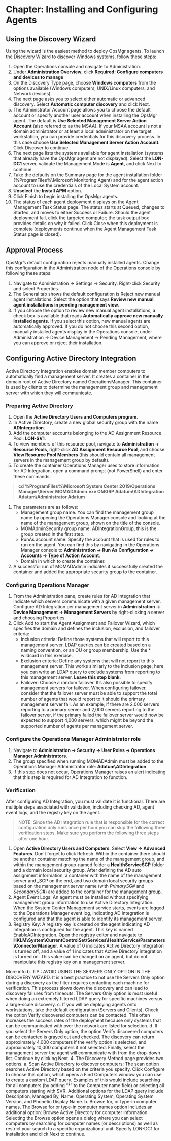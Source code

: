 # Chapter: Installing and Configuring Agents

## Using the Discovery Wizard
Using the wizard is the easiest method to deploy OpsMgr agents. To launch the Discovery Wizard to discover Windows systems, follow these steps:
1. Open the Operations console and navigate to Administration.
1. Under **Administration Overview**, click **Required: Configure computers and devices to manage** 
1. On the Discovery Type page, choose **Windows computers** from the options available (Windows computers, UNIX/Linux computers, and Network devices).
1. The next page asks you to select either automatic or advanced discovery. Select **Automatic computer discovery** and click Next.
1. The Administrator Account page allows you to choose the default account or specify another user account when installing the OpsMgr agent. The default is **Use Selected Management Server Action Account** (also referred to as the MSAA). If your MSAA account is not a domain administrator or at least a local administrator on the target workstation, you can provide credentials for this discovery process. In this case choose **Use Selected Management Server Action Account**. Click Discover to continue.
1. The next page lists the systems available for agent installation (systems that already have the OpsMgr agent are not displayed). Select the **LON-DC1** server, validate the Management Mode is **Agent**, and click Next to continue.
1. Take the defaults on the Summary page for the agent installation folder (%ProgramFiles%\Microsoft Monitoring Agent) and for the agent action account to use the credentials of the Local System account.
1. **Unselect** the **Install APM** option.
1. Click Finish to begin installing the OpsMgr agents.
1. The status of each agent deployment displays on the Agent Management Task Status page. The status starts at Queued, changes to Started, and moves to either Success or Failure. Should the agent deployment fail, click the targeted computer; the task output box provides details on why it failed. Click Close when this deployment is complete (deployments continue when the Agent Management Task Status page is closed).

## Approval Process
OpsMgr’s default configuration rejects manually installed agents. Change this configuration in the Administration node of the Operations console by following these steps:
1. Navigate to Administration -> Settings -> Security. Right-click Security and select Properties.
1. The General tab shows the default configuration is Reject new manual agent installations. Select the option that says **Review new manual agent installations in pending management view**.
1. If you choose the option to review new manual agent installations, a check box is available that reads **Automatically approve new manually installed agents**. If you select this option, new manual agents are automatically approved. If you do not choose this second option, manually installed agents display in the Operations console, under Administration -> Device Management -> Pending Management, where you can approve or reject their installation.


## Configuring Active Directory Integration
Active Directory Integration enables domain member computers to automatically find a management server. It creates a container in the domain root of Active Directory named OperationsManager. This container is used by clients to determine the management group and management server with which they will communicate.

### Preparing Active Directory
1. Open the **Active Directory Users and Computers program**.
2. In Active Directory, create a new global security group with the name **ADIntegration**.
3. Add the computer accounts belonging to the AD Assignment Resource Pool: **LON-SV1**.
4. To view members of this resource pool, navigate to **Administration -> Resource Pools**, right-click **AD Assignment Resource Pool**, and choose **View Resource Pool Members** (this should contain all management servers in the management group by default).
5. To create the container Operations Manager uses to store information for AD Integration, open a command prompt (not PowerShell) and enter these commands:
> **cd %ProgramFiles%\Microsoft System Center 2019\Operations Manager\Server**
> **MOMADAdmin.exe OMGRP Adatum\ADIntegration Adatum\Administrator Adatum**
1. The parameters are as follows:
    - Management group name. You can find the management group name by opening the Operations Manager console and looking at the name of the management group, shown on the title of the console.
    - MOMAdminSecurity group name: ADIntegrationGroup, this is the group created in the first step.
    - RunAs account name: Specify the account that is used for rules to run on the agent. You can find this by navigating in the Operations Manager console to **Administration -> Run As Configuration -> Accounts -> Type of Action Account**.
    - Domain in which to create the container.
1. A successful run of MOMADAdmin indicates it successfully created the container and added the appropriate security group to the container.

### Configuring Operations Manager
1. From the Administration pane, create rules for AD Integration that indicate which servers communicate with a given management server. Configure AD Integration per management server in **Administration -> Device Management -> Management Servers** by right-clicking a server and choosing Properties.
1. Click Add to start the Agent Assignment and Failover Wizard, which specifies the domain and defines the inclusion, exclusion, and failover criteria:
    - Inclusion criteria: Define those systems that will report to this management server. LDAP queries can be created based on a naming convention, or an OU or group membership. Use the * wildcard in this exercise.
    - Exclusion criteria: Define any systems that will not report to this management server. This works similarly to the inclusion page; here you can write an LDAP query to exclude systems from reporting to this management server. **Leave this step blank**.
    - Failover: Choose a random failover. It’s also possible to specify management servers for failover. When configuring failover, consider that the failover server must be able to support the total number of agents that would report to it should the primary management server fail. As an example, if there are 2,000 servers reporting to a primary server and 2,000 servers reporting to the failover server, if the primary failed the failover server would now be expected to support 4,000 servers, which might be beyond the supported number of agents per management server.

### Configure the Operations Manager Administrator role
1. Navigate to **Administration -> Security -> User Roles -> Operations Manager Administrators**.
2. The group specified when running MOMADAdmin must be added to the Operations Manager Administrator role: **Adatum\ADIntegration**.
3. If this step does not occur, Operations Manager raises an alert indicating that this step is required for AD Integration to function.

### Verification
After configuring AD Integration, you must validate it is functional. There are multiple steps associated with validation, including checking AD, agent event logs, and the registry key on the agent.
> NOTE: Since the AD Integration rule that is responsible for the correct configuration only runs once per hour you can skip the following three verification steps. Make sure you perform the following three steps after one hour.
1. Open **Active Directory Users and Computers**. Select **View -> Advanced Features**. Don’t forget to click Refresh. Within the container there should be another container matching the name of the management group, and within the management group-named folder a **HealthServiceSCP** folder and a domain local security group. After defining the AD auto assignment information, a container with the name of the management server and _SCP on the end, and two domain local security groups based on the management server name (with _PrimarySG_# and _SecondarySG_#) are added to the container for the management group.
1. Agent Event Logs: An agent must be installed without specifying management group information to use Active Directory Integration. When the System Center Management service starts, events are logged to the Operations Manager event log, indicating AD Integration is configured and that the agent is able to identify its management server.
1. Registry Key: A registry key is created on the agent indicating AD Integration is configured for the agent. This key is named EnableADIntegration. Open the registry editor and navigate to **HKLM\System\CurrentControlSet\Services\HealthService\Parameters\ConnectorManager**. A value of 0 indicates Active Directory Integration is turned off, and a value of 1 indicates that Active Directory Integration is turned on. This value can be changed on an agent, but do not manipulate this registry key on a management server.




More info
b.	TIP : AVOID USING THE SERVERS ONLY OPTION IN THE DISCOVERY WIZARD. It is a best practice to not use the Servers Only option during a discovery as the filter requires contacting each machine for verification. This process slows down the discovery and can lead to discovery failures from timeouts. The Servers Only option is most useful when doing an extremely filtered LDAP query for specific machines versus a large-scale discovery.
c.	If you will be deploying agents onto workstations, take the default configuration (Servers and Clients). Check the option Verify discovered computers can be contacted. This often increases the success rates of the deployment because only systems that can be communicated with over the network are listed for selection.
d.	If you select the Servers Only option, the option Verify discovered computers can be contacted is grayed out and checked. The discovery can return approximately 4,000 computers if the verify option is selected, and approximately 10,000 computers if not selected. Finally, select the management server the agent will communicate with from the drop-down list. Continue by clicking Next.
4.	The Discovery Method page provides two options.
a.	Scan Active Directory to discover computers: The scan option searches Active Directory based on the criteria you specify. Click Configure to choose this option, which opens a Find Computers window you can use to create a custom LDAP query. Examples of this would include searching for all computers (by adding “*” to the Computer name field) or selecting all computers starting with SVR. Additional options for the LDAP query include Description, Managed By, Name, Operating System, Operating System Version, and Phonetic Display Name.
b.	Browse for, or type-in computer names. The Browse for or type-in computer names option includes an additional option: Browse Active Directory for computer information. Selecting the Browse option opens a dialog where you can select computers by searching for computer names (or descriptions) as well as restrict your search to a specific organizational unit. Specify LON-DC1 for installation and click Next to continue.
